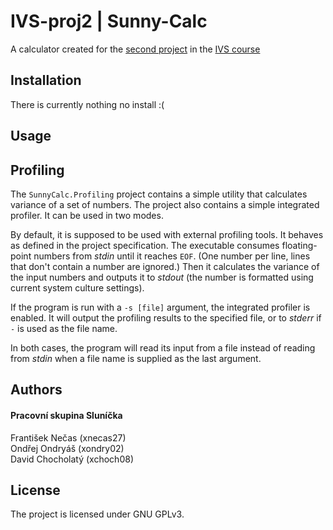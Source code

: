 # IVS-proj2 | Sunny-Calc

A calculator created for the [second project](http://ivs.fit.vutbr.cz/projekt-2_tymova_spoluprace2019-20.html) in the [IVS course](https://www.fit.vut.cz/study/course/13372/.en)

## Installation

There is currently nothing no install :(

## Usage

## Profiling

The `SunnyCalc.Profiling` project contains a simple utility that calculates variance of a set of numbers.
The project also contains a simple integrated profiler. It can be used in two modes.

By default, it is supposed to be used with external profiling tools. It behaves as defined in the project specification.
The executable consumes floating-point numbers from _stdin_ until it reaches `EOF`.
(One number per line, lines that don't contain a number are ignored.)
Then it calculates the variance of the input numbers and outputs it to _stdout_ (the number is formatted using current system culture settings).
 
If the program is run with a `-s [file]` argument, the integrated profiler is enabled.
It will output the profiling results to the specified file, or to _stderr_ if `-` is used as the file name.

In both cases, the program will read its input from a file instead of reading from _stdin_ when a file name
is supplied as the last argument.

## Authors
#### Pracovní skupina Sluníčka
František Nečas (xnecas27) \
Ondřej Ondryáš (xondry02) \
David Chocholatý (xchoch08)

## License

The project is licensed under GNU GPLv3.
